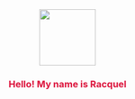 <div id="header" align="center">
  <img src="https://media.giphy.com/media/13RNlgVcGa3sbu/giphy.gif" width="100"/>
  <h3 style="color:crimson;"> Hello! My name is Racquel </h3>
</div>
